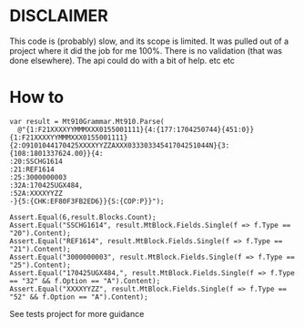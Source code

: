 # DISCLAIMER 
This code is (probably) slow, and its scope is limited.
It was pulled out of a project where it did the job for me 100%. There is no validation (that was done elsewhere). The api could do with a bit of help. etc etc

# How to
```
var result = Mt910Grammar.Mt910.Parse(
  @"{1:F21XXXXYYMMMXXX0155001111}{4:{177:1704250744}{451:0}}{1:F21XXXXYYMMMXXX0155001111}{2:O9101044170425XXXXYYZZAXXX03330334541704251044N}{3:{108:1801337624.00}}{4:
:20:SSCHG1614
:21:REF1614
:25:3000000003
:32A:170425UGX484,
:52A:XXXXYYZZ
-}{5:{CHK:EF80F3FB2ED6}}{S:{COP:P}}");
            
Assert.Equal(6,result.Blocks.Count);
Assert.Equal("SSCHG1614", result.MtBlock.Fields.Single(f => f.Type == "20").Content);
Assert.Equal("REF1614", result.MtBlock.Fields.Single(f => f.Type == "21").Content);
Assert.Equal("3000000003", result.MtBlock.Fields.Single(f => f.Type == "25").Content);
Assert.Equal("170425UGX484,", result.MtBlock.Fields.Single(f => f.Type == "32" && f.Option == "A").Content);
Assert.Equal("XXXXYYZZ", result.MtBlock.Fields.Single(f => f.Type == "52" && f.Option == "A").Content);
```

See tests project for more guidance

